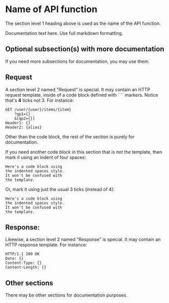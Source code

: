 # Name of API function

The section level 1 heading above is used as the name of the API
function.

Documentation text here. Use full markdown formatting.

## Optional subsection(s) with more documentation

If you need more subsections for documentation, you may use them.

## Request

A section level 2 named "Request" is special. It may contain an
HTTP request template, inside of a code block defined with ````
markers. Notice that's **4** ticks not 3. For instance:

````
GET /user/{user}/items/{item}
    ?qp1={}
    &[qp2={}]
Header1: {}
Header2: {alias}
````

Other than the code block, the rest of the section is purely for
documentation.

If you need another code block in this section that is _not_ the
template, then mark it using an indent of four spaces:

    Here's a code block using
    the indented spaces style.
    It won't be confused with
    the template.

Or, mark it using just the usual 3 ticks (instead of 4):

```
Here's a code block using
the indented spaces style.
It won't be confused with
the template.
```

## Response:

Likewise, a section level 2 named "Response" is special. It may
contain an HTTP response template.  For instance:

````
HTTP/1.1 200 OK
Date: {}
Content-Type: {}
Content-Length: {}
````

## Other sections

There may be other sections for documentation purposes.
